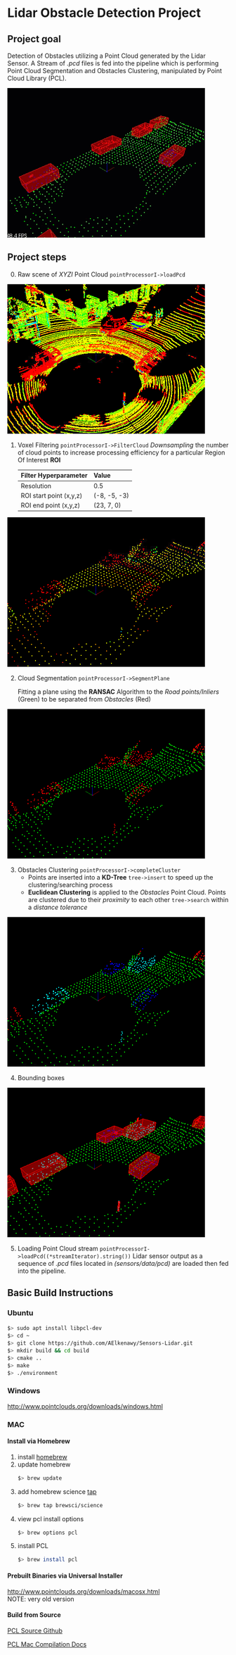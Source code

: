 # **Lidar Obstacle Detection Project**

## Project goal
Detection of Obstacles utilizing a Point Cloud generated by the Lidar Sensor. A Stream of _.pcd_ files is fed into the pipeline which is performing Point Cloud Segmentation and Obstacles Clustering, manipulated by Point Cloud Library (PCL).

<img src="media/1_final-output.gif" alt="Final output scene" width="450" height="340" />

## Project steps

0. Raw scene of _XYZI_ Point Cloud `pointProcessorI->loadPcd`

<img src="media/2_intial-scene.png" alt="Loaded intial frame" width="450" height="340" />

1. Voxel Filtering `pointProcessorI->FilterCloud`
    _Downsampling_ the number of cloud points to increase processing efficiency for a particular Region Of Interest **ROI** 
   
    |Filter Hyperparameter|Value|
   |-----------|--------|
   |Resolution|0.5|
   |ROI start point (x,y,z)|(-8, -5, -3)|
   |ROI end point (x,y,z)|(23, 7, 0)|

<img src="media/3_voxel.png" alt="Voxel filter output" width="450" height="340"/>
    

2. Cloud Segmentation `pointProcessorI->SegmentPlane`
   
   Fitting a plane using the **RANSAC** Algorithm to the _Road points/Inliers_ (Green) to be separated from _Obstacles_ (Red)

<img src="media/4_RANSAC.png" alt="RANSAC Segmentation" width="450" height="340"/>


3. Obstacles Clustering `pointProcessorI->completeCluster`
    * Points are inserted into a **KD-Tree** `tree->insert` to speed up the clustering/searching process
    * **Euclidean Clustering** is applied to the _Obstacles_ Point Cloud. Points are clustered due to their _proximity_ to each other `tree->search` within a _distance tolerance_

  <img src="media/5_EC.png" alt="Euclidean Clustering" width="450" height="340"/>

4. Bounding boxes 

  <img src="media/6_BB.png" alt="Applied Bounding boxes" width="450" height="340"/>

5. Loading Point Cloud stream `pointProcessorI->loadPcd((*streamIterator).string())`
    Lidar sensor output as a sequence of _.pcd_ files located in _(sensors/data/pcd)_ are loaded then fed into the pipeline.

## Basic Build Instructions
### Ubuntu 

```bash
$> sudo apt install libpcl-dev
$> cd ~
$> git clone https://github.com/AElkenawy/Sensors-Lidar.git
$> mkdir build && cd build
$> cmake ..
$> make
$> ./environment
```

### Windows 

http://www.pointclouds.org/downloads/windows.html

### MAC

#### Install via Homebrew
1. install [homebrew](https://brew.sh/)
2. update homebrew 
	```bash
	$> brew update
	```
3. add  homebrew science [tap](https://docs.brew.sh/Taps) 
	```bash
	$> brew tap brewsci/science
	```
4. view pcl install options
	```bash
	$> brew options pcl
	```
5. install PCL 
	```bash
	$> brew install pcl
	```

#### Prebuilt Binaries via Universal Installer
http://www.pointclouds.org/downloads/macosx.html  
NOTE: very old version 

#### Build from Source

[PCL Source Github](https://github.com/PointCloudLibrary/pcl)

[PCL Mac Compilation Docs](http://www.pointclouds.org/documentation/tutorials/compiling_pcl_macosx.php)